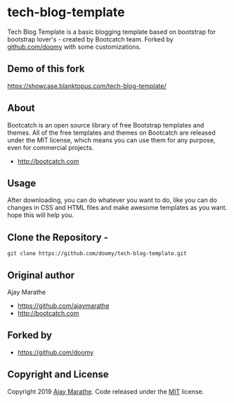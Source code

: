 # tech-blog-template
Tech Blog Template is a basic blogging template based on bootstrap for bootstrap lover's - created by Bootcatch team. Forked by [github.com/doomy](https://github.com/doomy/) with some customizations.

## Demo of this fork
https://showcase.blanktopus.com/tech-blog-template/


## About

Bootcatch is an open source library of free Bootstrap templates and themes. All of the free templates and themes on Bootcatch are released under the MIT license, which means you can use them for any purpose, even for commercial projects.

* http://bootcatch.com

## Usage

After downloading, you can do whatever you want to do, like you can do changes in CSS and HTML files and make awesome templates as you want.
hope this will help you.

## Clone the Repository -

`git clone https://github.com/doomy/tech-blog-template.git  `

## Original author

Ajay Marathe

+ https://github.com/ajaymarathe
+ http://bootcatch.com

## Forked by

+ https://github.com/doomy

## Copyright and License

Copyright 2019 [Ajay Marathe](https://github.com/ajaymarathe). Code released under the [MIT](https://github.com/ajaymarathe/tech-blog-template/blob/master/LICENSE) license.
